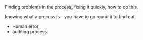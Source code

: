 

Finding problems in the process, fixing it quickly, how to do this.

knowing what a process is - you have to go round it to find out.

- Human error
- auditing process